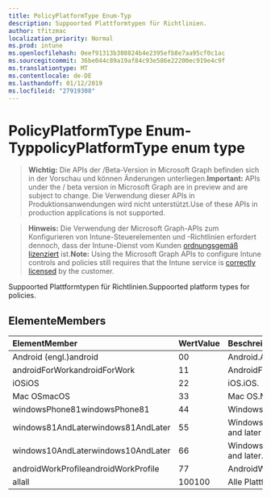 ```yaml
---
title: PolicyPlatformType Enum-Typ
description: Suppoorted Plattformtypen für Richtlinien.
author: tfitzmac
localization_priority: Normal
ms.prod: intune
ms.openlocfilehash: 0eef91313b308824b4e2395efb8e7aa95cf0c1ac
ms.sourcegitcommit: 36be044c89a19af84c93e586e22200ec919e4c9f
ms.translationtype: MT
ms.contentlocale: de-DE
ms.lasthandoff: 01/12/2019
ms.locfileid: "27919308"
---
```

# <a name="policyplatformtype-enum-type"></a><span data-ttu-id="b4289-103">PolicyPlatformType Enum-Typ</span><span class="sxs-lookup"><span data-stu-id="b4289-103">policyPlatformType enum type</span></span>

> <span data-ttu-id="b4289-104">**Wichtig:** Die APIs der /Beta-Version in Microsoft Graph befinden sich in der Vorschau und können Änderungen unterliegen.</span><span class="sxs-lookup"><span data-stu-id="b4289-104">**Important:** APIs under the / beta version in Microsoft Graph are in preview and are subject to change.</span></span> <span data-ttu-id="b4289-105">Die Verwendung dieser APIs in Produktionsanwendungen wird nicht unterstützt.</span><span class="sxs-lookup"><span data-stu-id="b4289-105">Use of these APIs in production applications is not supported.</span></span>

> <span data-ttu-id="b4289-106">**Hinweis:** Die Verwendung der Microsoft Graph-APIs zum Konfigurieren von Intune-Steuerelementen und -Richtlinien erfordert dennoch, dass der Intune-Dienst vom Kunden [ordnungsgemäß lizenziert](https://go.microsoft.com/fwlink/?linkid=839381) ist.</span><span class="sxs-lookup"><span data-stu-id="b4289-106">**Note:** Using the Microsoft Graph APIs to configure Intune controls and policies still requires that the Intune service is [correctly licensed](https://go.microsoft.com/fwlink/?linkid=839381) by the customer.</span></span>

<span data-ttu-id="b4289-107">Suppoorted Plattformtypen für Richtlinien.</span><span class="sxs-lookup"><span data-stu-id="b4289-107">Suppoorted platform types for policies.</span></span>
## <a name="members"></a><span data-ttu-id="b4289-108">Elemente</span><span class="sxs-lookup"><span data-stu-id="b4289-108">Members</span></span>
|<span data-ttu-id="b4289-109">Element</span><span class="sxs-lookup"><span data-stu-id="b4289-109">Member</span></span>|<span data-ttu-id="b4289-110">Wert</span><span class="sxs-lookup"><span data-stu-id="b4289-110">Value</span></span>|<span data-ttu-id="b4289-111">Beschreibung</span><span class="sxs-lookup"><span data-stu-id="b4289-111">Description</span></span>|
|:---|:---|:---|
|<span data-ttu-id="b4289-112">Android (engl.)</span><span class="sxs-lookup"><span data-stu-id="b4289-112">android</span></span>|<span data-ttu-id="b4289-113">0</span><span class="sxs-lookup"><span data-stu-id="b4289-113">0</span></span>|<span data-ttu-id="b4289-114">Android.</span><span class="sxs-lookup"><span data-stu-id="b4289-114">Android.</span></span>|
|<span data-ttu-id="b4289-115">androidForWork</span><span class="sxs-lookup"><span data-stu-id="b4289-115">androidForWork</span></span>|<span data-ttu-id="b4289-116">1</span><span class="sxs-lookup"><span data-stu-id="b4289-116">1</span></span>|<span data-ttu-id="b4289-117">AndroidForWork.</span><span class="sxs-lookup"><span data-stu-id="b4289-117">AndroidForWork.</span></span>|
|<span data-ttu-id="b4289-118">iOS</span><span class="sxs-lookup"><span data-stu-id="b4289-118">iOS</span></span>|<span data-ttu-id="b4289-119">2</span><span class="sxs-lookup"><span data-stu-id="b4289-119">2</span></span>|<span data-ttu-id="b4289-120">iOS.</span><span class="sxs-lookup"><span data-stu-id="b4289-120">iOS.</span></span>|
|<span data-ttu-id="b4289-121">Mac OS</span><span class="sxs-lookup"><span data-stu-id="b4289-121">macOS</span></span>|<span data-ttu-id="b4289-122">3</span><span class="sxs-lookup"><span data-stu-id="b4289-122">3</span></span>|<span data-ttu-id="b4289-123">Mac OS.</span><span class="sxs-lookup"><span data-stu-id="b4289-123">MacOS.</span></span>|
|<span data-ttu-id="b4289-124">windowsPhone81</span><span class="sxs-lookup"><span data-stu-id="b4289-124">windowsPhone81</span></span>|<span data-ttu-id="b4289-125">4</span><span class="sxs-lookup"><span data-stu-id="b4289-125">4</span></span>|<span data-ttu-id="b4289-126">WindowsPhone 8.1.</span><span class="sxs-lookup"><span data-stu-id="b4289-126">WindowsPhone 8.1.</span></span>|
|<span data-ttu-id="b4289-127">windows81AndLater</span><span class="sxs-lookup"><span data-stu-id="b4289-127">windows81AndLater</span></span>|<span data-ttu-id="b4289-128">5</span><span class="sxs-lookup"><span data-stu-id="b4289-128">5</span></span>|<span data-ttu-id="b4289-129">Windows 8.1 und höher</span><span class="sxs-lookup"><span data-stu-id="b4289-129">Windows 8.1 and later</span></span>|
|<span data-ttu-id="b4289-130">windows10AndLater</span><span class="sxs-lookup"><span data-stu-id="b4289-130">windows10AndLater</span></span>|<span data-ttu-id="b4289-131">6</span><span class="sxs-lookup"><span data-stu-id="b4289-131">6</span></span>|<span data-ttu-id="b4289-132">Windows 10 und höher.</span><span class="sxs-lookup"><span data-stu-id="b4289-132">Windows 10 and later.</span></span>|
|<span data-ttu-id="b4289-133">androidWorkProfile</span><span class="sxs-lookup"><span data-stu-id="b4289-133">androidWorkProfile</span></span>|<span data-ttu-id="b4289-134">7</span><span class="sxs-lookup"><span data-stu-id="b4289-134">7</span></span>|<span data-ttu-id="b4289-135">AndroidWorkProfile.</span><span class="sxs-lookup"><span data-stu-id="b4289-135">AndroidWorkProfile.</span></span>|
|<span data-ttu-id="b4289-136">all</span><span class="sxs-lookup"><span data-stu-id="b4289-136">all</span></span>|<span data-ttu-id="b4289-137">100</span><span class="sxs-lookup"><span data-stu-id="b4289-137">100</span></span>|<span data-ttu-id="b4289-138">Alle Plattformen.</span><span class="sxs-lookup"><span data-stu-id="b4289-138">All platforms.</span></span>|





